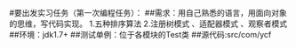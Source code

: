 #要出发实习任务（第一次编程任务）：
##需求：用自己熟悉的语言，用面向对象的思维，写代码实现。
1.五种排序算法
2.注册树模式 、适配器模式 、观察者模式
##环境：jdk1.7+
##测试单例：位于各模块的Test类
##源代码:src/com/ycf
